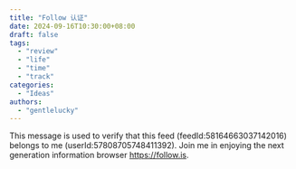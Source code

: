 ```yaml
---
title: "Follow 认证"
date: 2024-09-16T10:30:00+08:00
draft: false
tags: 
  - "review"
  - "life"
  - "time"
  - "track"
categories: 
  - "Ideas"
authors:
  - "gentlelucky"
---
```


This message is used to verify that this feed (feedId:58164663037142016) belongs to me (userId:57808705748411392). Join me in enjoying the next generation information browser https://follow.is.
